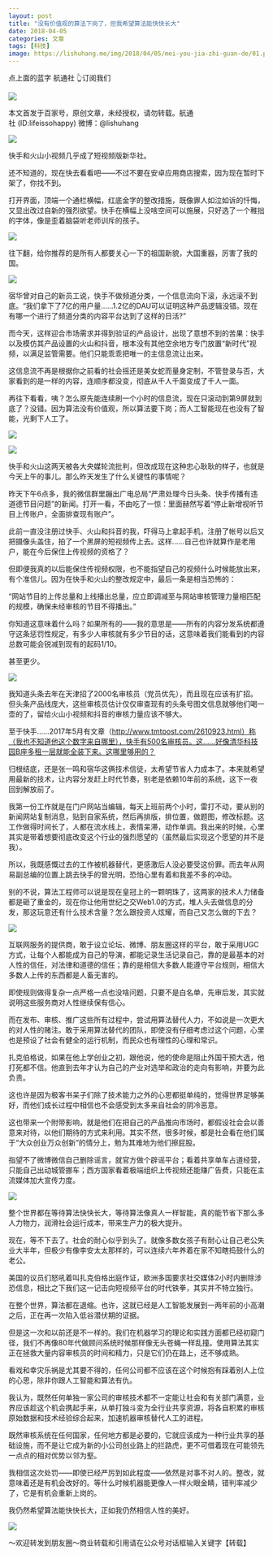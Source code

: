 ```yaml
---
layout: post
title: "没有价值观的算法下岗了，但我希望算法能快快长大"
date: 2018-04-05
categories: 文章
tags: [科技]
image: https://lishuhang.me/img/2018/04/05/mei-you-jia-zhi-guan-de/01.png
---
```


点上面的蓝字 航通社 👆订阅我们

![](https://mmbiz.qpic.cn/mmbiz_jpg/AdRKyBVLoHKIDUGfndVyn5L5ZkgLicic4CqQWXLpMXpKCKzW8c1wXZ404YNWGAicoomzvXpO3Aak4FIv8X57dZ0Vg/640?wx_fmt=jpeg)

本文首发于百家号，原创文章，未经授权，请勿转载。航通社 (ID:lifeissohappy) 微博：@lishuhang

![](https://lishuhang.me/img/2018/04/05/mei-you-jia-zhi-guan-de/01.png)

快手和火山小视频几乎成了短视频版新华社。

还不知道的，现在快去看看吧——不过不要在安卓应用商店搜索，因为现在暂时下架了，你找不到。

打开界面，顶端一个通栏横幅，红底金字的整改措施，既像罪人如泣如诉的忏悔，又显出改过自新的强烈欲望。快手在横幅上没啥空间可以施展，只好选了一个稚拙的字体，像是歪着脑袋听老师训斥的孩子。

![](https://lishuhang.me/img/2018/04/05/mei-you-jia-zhi-guan-de/02.jpg)

往下翻，给你推荐的是所有人都要关心一下的祖国新貌，大国重器，厉害了我的国。

![](https://lishuhang.me/img/2018/04/05/mei-you-jia-zhi-guan-de/03.jpg)

宿华曾对自己的新员工说，快手不做频道分类，一个信息流向下滚，永远滚不到底。“我们拿下了7亿的用户量……1.2亿的DAU可以证明这种产品逻辑没错。现在有哪一个进行了频道分类的内容平台达到了这样的日活?”

而今天，这样迎合市场需求并得到验证的产品设计，出现了意想不到的苦果：快手以及模仿其产品设置的火山和抖音，根本没有其他空余地方专门放置“新时代”视频，以满足监管需要。他们只能乖乖把唯一的主信息流让出来。

这信息流不再是根据你之前看的社会摇还是美女蛇而量身定制，不管登录与否，大家看到的是一样的内容，连顺序都没变，彻底从千人千面变成了千人一面。

再往下看看，咦？怎么原先能连续刷一个小时的信息流，现在只滚动到第9屏就到底了？没错。因为算法没有价值观，所以算法要下岗；而人工智能现在也没有了智能，光剩下人工了。

![](https://lishuhang.me/img/2018/04/05/mei-you-jia-zhi-guan-de/04.jpg)

![](https://lishuhang.me/img/2018/04/05/mei-you-jia-zhi-guan-de/05.png)

快手和火山这两天被各大央媒轮流批判，但改成现在这种忠心耿耿的样子，也就是今天上午的事儿。那么昨天发生了什么关键性的事情呢？

昨天下午6点多，我的微信群里蹦出广电总局“严肃处理今日头条、快手传播有违道德节目问题”的新闻。打开一看，不由吃了一惊：里面赫然写着“停止新增视听节目上传账户，全面排查现有账户”。

此前一直没注册过快手、火山和抖音的我，吓得马上拿起手机，注册了帐号以后又把摄像头盖住，拍了一个黑屏的短视频传上去。这样……自己也许就算作是老用户，能在今后保住上传视频的资格了？

但即便我真的以后能保住传视频权限，也不能指望自己的视频什么时候能放出来，有个准信儿。因为在快手和火山的整改规定中，最后一条是相当恐怖的：

“网站节目的上传总量和上线播出总量，应立即调减至与网站审核管理力量相匹配的规模，确保未经审核的节目不得播出。”

你知道这意味着什么吗？如果所有的——我的意思是——所有的内容分发系统都遵守这条惩罚性规定，有多少人审核就有多少节目的话，这意味着我们能看到的内容总数可能会锐减到现有的起码1/10。

甚至更少。

![](https://lishuhang.me/img/2018/04/05/mei-you-jia-zhi-guan-de/06.png)

我知道头条去年在天津招了2000名审核员（党员优先），而且现在应该有扩招。但头条产品线庞大，这些审核员估计仅仅审查现有的头条号图文信息就够他们喝一壶的了，留给火山小视频和抖音的审核力量应该不够大。

至于快手……2017年5月有文章（http://www.tmtpost.com/2610923.html）称（我也不知道他这个数字来自哪里），快手有500名审核员。这……好像清华科技园B座多租一层就能全装下来。这哪里够用的？

归根结底，还是张一鸣和宿华这俩技术信徒，太希望节省人力成本了。本来就希望用最新的技术，让内容分发赶上时代节奏，别老是依赖10年前的系统，这下一夜回到解放前了。

我第一份工作就是在门户网站当编辑，每天上班前两个小时，雷打不动，要从别的新闻网站复制消息，贴到自家系统，然后再排版，排位置，做题图，修改标题。这工作做得时间长了，人都在流水线上，表情呆滞，动作单调。我出来的时候，心里其实是带着想要彻底改变这个行业的强烈愿望的（虽然最后实现这个愿望的并不是我）。

所以，我既感慨过去的工作被机器替代，更感激后人没必要受这份罪。而去年从网易副总编的位置上跳去快手的曾光明，恐怕心里有着和我差不多的冲动。

别的不说，算法工程师可以说是现在皇冠上的一颗明珠了，这两家的技术人力储备都是砸了重金的，现在你让他用世纪之交Web1.0的方式，堆人头去做信息的分发，那这玩意还有什么技术含量？怎么跟投资人炫耀，而自己又怎么做的下去？

![](https://lishuhang.me/img/2018/04/05/mei-you-jia-zhi-guan-de/07.png)

互联网服务的提供商，敢于设立论坛、微博、朋友圈这样的平台，敢于采用UGC方式，让每个人都能成为自己的导演，都能记录生活记录自己，靠的是最基本的对人性的信任，对法律和道德的信任；靠的是相信大多数人能遵守平台规则，相信大多数人上传的东西都是人畜无害的。

即使规则做得复杂一点严格一点也没啥问题，只要不是白名单，先审后发，其实就说明这些服务商对人性继续保有信心。

而在发布、审核、推广这些所有过程中，尝试用算法替代人力，不如说是一次更大的对人性的赌注。敢于采用算法替代的团队，即使没有仔细考虑过这个问题，心里也是预设了社会有健全的运行机制，而民众也有理性的心理和常识。

扎克伯格说，如果在他上学创业之初，跟他说，他的使命是阻止外国干预大选，他打死都不信。他直到去年才认为自己的产业对选举和政治的走向有影响，并要为此负责。

这也许是因为极客书呆子们除了技术能力之外的心思都挺单纯的，觉得世界足够美好，而他们成长过程中相信也不会感受到太多来自社会的阴冷恶意。

这也带来一个附带影响，就是他们在把自己的产品推向市场时，都假设社会会以善意来对待，以他们期待的方式来利用。其实不然，很多时候，都是社会看在他们属于“大众创业万众创新”的情分上，勉为其难地为他们擦屁股。

指望不了微博微信自己删除谣言，就官方做个辟谣平台；看着共享单车占道经营，只能自己出动城管挪车；西方国家看着极端组织上传视频还能赚广告费，只能在主流媒体加大宣传力度。

![](https://lishuhang.me/img/2018/04/05/mei-you-jia-zhi-guan-de/08.png)

整个世界都在等待算法快快长大，等待算法像真人一样智能，真的能节省下那么多人力物力，润滑社会运行成本，带来生产力的极大提升。

现在，等不下去了。社会的耐心似乎到头了。就像多数女孩子有耐心让自己老公失业大半年，但极少有像李安太太那样的，可以连续六年养着在家不知瞎捣鼓什么的老公。

美国的议员们怒吼着叫扎克伯格出庭作证，欧洲多国要求社交媒体2小时内删除涉恐信息，相比之下我们这一记击向短视频平台的时代铁拳，其实并不特立独行。

在整个世界，算法都在退缩。也许，这就已经是人工智能发展到一两年前的小高潮之后，正在再一次陷入低谷潜伏期的证据。

但是这一次和以前还是不一样的。我们在机器学习的理论和实践方面都已经初窥门径，我们不再像80年代做顾问系统时候那样像无头苍蝇一样乱撞。使用算法其实正在拯救大量内容审核员的时间和精力，只是它们仍在路上，还不够成熟。

看戏和幸灾乐祸是尤其要不得的，任何公司都不应该在这个时候抱有踩着别人上位的心思，除非你跟人工智能和算法有仇。

我认为，既然任何单独一家公司的审核技术都不一定能让社会和有关部门满意，业界应该趁这个机会携起手来，从单打独斗变为全行业共享资源，将各自积累的审核原始数据和技术经验综合起来，加速机器审核替代人工的进程。

既然审核系统在任何国家，任何地方都是必要的，它就应该成为一种行业共享的基础设施，而不是让它成为新的小公司创业路上的拦路虎，更不可借着现在可能领先一点点的相对优势以邻为壑。

我相信这次处罚——即使已经严厉到如此程度——依然是对事不对人的。整改，就意味着还是有机会改好的。等什么时候机器能更像人一样火眼金睛，错判率减少了，它是有机会重新上岗的。

我仍然希望算法能快快长大，正如我仍然相信人性的美好。

![](https://lishuhang.me/img/2018/04/05/mei-you-jia-zhi-guan-de/09.png)

～欢迎转发到朋友圈～商业转载和引用请在公众号对话框输入关键字【转载】